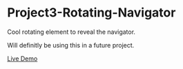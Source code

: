 # Project3-Rotating-Navigator

Cool rotating element to reveal the navigator.

Will definitly be using this in a future project.

[Live Demo](https://dev-flame.github.io/Project3-Rotating-Navigator/)
